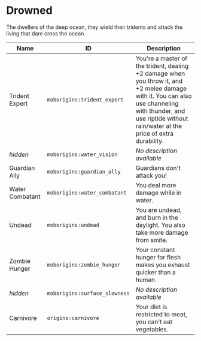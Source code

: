 # Drowned
The dwellers of the deep ocean, they wield their tridents and attack the living that dare cross the ocean.

| Name | ID | Description |
| ----- | ---- | ------------- |
| Trident Expert | `moborigins:trident_expert` | You're a master of the trident, dealing +2 damage when you throw it, and +2 melee damage with it. You can also use channeling with thunder, and use riptide without rain/water at the price of extra durability. |
| *hidden* | `moborigins:water_vision` | *No description available* |
| Guardian Ally | `moborigins:guardian_ally` | Guardians don't attack you! |
| Water Combatant | `moborigins:water_combatant` | You deal more damage while in water. |
| Undead | `moborigins:undead` | You are undead, and burn in the daylight. You also take more damage from smite. |
| Zombie Hunger | `moborigins:zombie_hunger` | Your constant hunger for flesh makes you exhaust quicker than a human. |
| *hidden* | `moborigins:surface_slowness` | *No description available* |
| Carnivore | `origins:carnivore` | Your diet is restricted to meat, you can't eat vegetables. |
